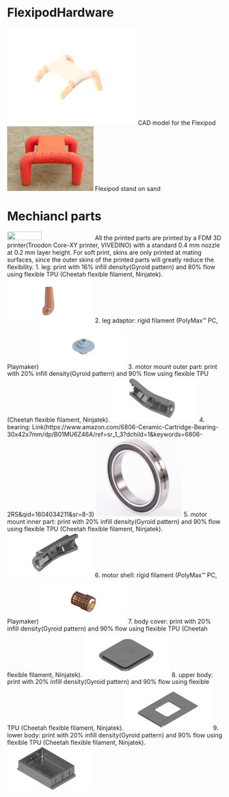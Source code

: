 # FlexipodHardware
<img src="https://github.com/boxiXia/FlexipodHardware/blob/master/images/flexipod_assembly.png" width="60%" height="60%">
CAD model for the Flexipod
<img src="https://github.com/boxiXia/FlexipodHardware/blob/master/images/flexipod.jpg" width="40%" height="40%">
Flexipod stand on sand

# Mechiancl parts
<img src="https://github.com/boxiXia/FlexipodHardware/blob/master/images/flexipod_printed_parts_DSC1694.png" width="40%" height="40%">
All the printed parts are printed by a FDM 3D printer(Troodon Core-XY printer, VIVEDINO) with a standard 0.4 mm nozzle at 0.2 mm layer height. For soft print, skins are only printed at mating surfaces, since the outer skins of the printed parts will greatly reduce the flexibility.  
1. leg: print with 16% infill density(Gyroid pattern) and 80% flow using flexible TPU (Cheetah flexible filament, Ninjatek).
<img src="https://github.com/boxiXia/FlexipodHardware/blob/master/images/leg.png" width="40%" height="40%">
2. leg adaptor: rigid filament (PolyMax™ PC, Playmaker)
<img src="https://github.com/boxiXia/FlexipodHardware/blob/master/images/leg_coupler.png" width="40%" height="40%">
3. motor mount outer part: print with 20% infill density(Gyroid pattern) and 90% flow using flexible TPU (Cheetah flexible filament, Ninjatek).
<img src="https://github.com/boxiXia/FlexipodHardware/blob/master/images/motor_mount_out.png" width="40%" height="40%">
4. bearing: Link(https://www.amazon.com/6806-Ceramic-Cartridge-Bearing-30x42x7mm/dp/B01MU6Z46A/ref=sr_1_3?dchild=1&keywords=6806-2RS&qid=1604034211&sr=8-3)
<img src="https://github.com/boxiXia/FlexipodHardware/blob/master/images/Bearing.jpg" width="40%" height="40%">
5. motor mount inner part: print with 20% infill density(Gyroid pattern) and 90% flow using flexible TPU (Cheetah flexible filament, Ninjatek).
<img src="https://github.com/boxiXia/FlexipodHardware/blob/master/images/motor_mount_in.png" width="40%" height="40%">
6. motor shell: rigid filament (PolyMax™ PC, Playmaker)
<img src="https://github.com/boxiXia/FlexipodHardware/blob/master/images/motor_shell.png" width="40%" height="40%">
7. body cover: print with 20% infill density(Gyroid pattern) and 90% flow using flexible TPU (Cheetah flexible filament, Ninjatek).
<img src="https://github.com/boxiXia/FlexipodHardware/blob/master/images/body_cover.png" width="40%" height="40%">
8. upper body: print with 20% infill density(Gyroid pattern) and 90% flow using flexible TPU (Cheetah flexible filament, Ninjatek).
<img src="https://github.com/boxiXia/FlexipodHardware/blob/master/images/upper_body.png" width="40%" height="40%">
9. lower body: print with 20% infill density(Gyroid pattern) and 90% flow using flexible TPU (Cheetah flexible filament, Ninjatek).
<img src="https://github.com/boxiXia/FlexipodHardware/blob/master/images/lower_body.png" width="40%" height="40%">
